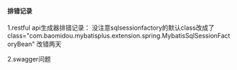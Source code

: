 #### 排错记录
1.restful api生成器排错记录：
  没注意sqlsessionfactory的默认class改成了class="com.baomidou.mybatisplus.extension.spring.MybatisSqlSessionFactoryBean"
  改错两天

2.swagger问题